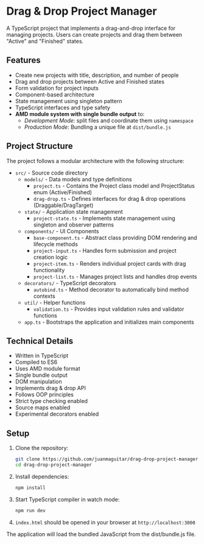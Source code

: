 # Drag & Drop Project Manager

A TypeScript project that implements a drag-and-drop interface for managing projects. Users can create projects and drag them between "Active" and "Finished" states.

## Features

- Create new projects with title, description, and number of people
- Drag and drop projects between Active and Finished states
- Form validation for project inputs
- Component-based architecture
- State management using singleton pattern
- TypeScript interfaces and type safety
- **AMD module system with single bundle output** to:
  - _Development Mode_: split files and coordinate them using `namespace`
  - _Production Mode_: Bundling a unique file at `dist/bundle.js`

## Project Structure

The project follows a modular architecture with the following structure:

- `src/` - Source code directory
  - `models/` - Data models and type definitions
    - `project.ts` - Contains the Project class model and ProjectStatus enum (Active/Finished)
    - `drag-drop.ts` - Defines interfaces for drag & drop operations (Draggable/DragTarget)
  - `state/` - Application state management
    - `project-state.ts` - Implements state management using singleton and observer patterns
  - `components/` - UI Components
    - `base-component.ts` - Abstract class providing DOM rendering and lifecycle methods
    - `project-input.ts` - Handles form submission and project creation logic
    - `project-item.ts` - Renders individual project cards with drag functionality
    - `project-list.ts` - Manages project lists and handles drop events
  - `decorators/` - TypeScript decorators
    - `autobind.ts` - Method decorator to automatically bind method contexts
  - `util/` - Helper functions
    - `validation.ts` - Provides input validation rules and validator functions
  - `app.ts` - Bootstraps the application and initializes main components

## Technical Details

- Written in TypeScript
- Compiled to ES6
- Uses AMD module format
- Single bundle output
- DOM manipulation
- Implements drag & drop API
- Follows OOP principles
- Strict type checking enabled
- Source maps enabled
- Experimental decorators enabled

## Setup

1. Clone the repository:

   ```bash
   git clone https://github.com/juanmaguitar/drag-drop-project-manager.git
   cd drag-drop-project-manager
   ```

2. Install dependencies:

   ```bash
   npm install
   ```

3. Start TypeScript compiler in watch mode:

   ```bash
   npm run dev
   ```

4. `index.html` should be opened in your browser at `http://localhost:3000`

The application will load the bundled JavaScript from the dist/bundle.js file.
